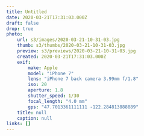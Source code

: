 ```yaml
---
title: Untitled
date: 2020-03-21T17:31:03.000Z
draft: false
drop: true
photo:
    url: s3/images/2020-03-21-10-31-03.jpg
    thumb: s3/thumbs/2020-03-21-10-31-03.jpg
    preview: s3/previews/2020-03-21-10-31-03.jpg
    created: 2020-03-21T17:31:03.000Z
    exif:
        make: Apple
        model: "iPhone 7"
        lens: "iPhone 7 back camera 3.99mm f/1.8"
        iso: 20
        aperture: 1.8
        shutter_speed: 1/30
        focal_length: "4.0 mm"
        gps: "47.7013361111111 -122.284813888889"
    title: null
    caption: null
links: []
---
```

